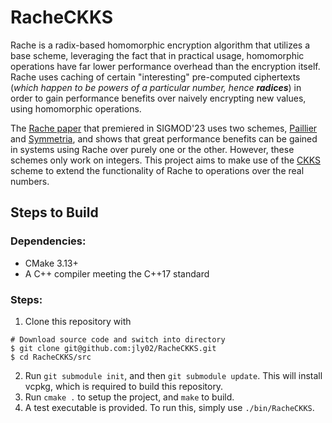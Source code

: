 # RacheCKKS
Rache is a radix-based homomorphic encryption algorithm that utilizes a base scheme, leveraging the fact that in practical usage, homomorphic operations have far lower performance overhead than the encryption itself. Rache uses caching of certain "interesting" pre-computed ciphertexts (_which happen to be powers of a particular number, hence_ **_radices_**) in order to gain performance benefits over naively encrypting new values, using homomorphic operations. 

The [Rache paper](https://dl.acm.org/doi/10.1145/3588920) that premiered in SIGMOD'23 uses two schemes, [Paillier](https://link.springer.com/content/pdf/10.1007/3-540-48910-X_16.pdf) and [Symmetria](https://dl.acm.org/doi/10.14778/3389133.3389144), and shows that great performance benefits can be gained in systems using Rache over purely one or the other. However, these schemes only work on integers. This project aims to make use of the [CKKS](https://eprint.iacr.org/2016/421.pdf) scheme to extend the functionality of Rache to operations over the real numbers.

## Steps to Build
### Dependencies: 
- CMake 3.13+
- A C++ compiler meeting the C++17 standard

### Steps:
1. Clone this repository with
  ```shell
  # Download source code and switch into directory
  $ git clone git@github.com:jly02/RacheCKKS.git
  $ cd RacheCKKS/src
  ```
2. Run `git submodule init`, and then `git submodule update`. This will install vcpkg, which is required to build this repository.
3. Run `cmake .` to setup the project, and `make` to build.
4. A test executable is provided. To run this, simply use `./bin/RacheCKKS`.
